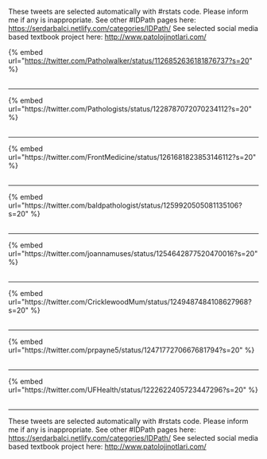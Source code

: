 

These tweets are selected automatically with #rstats code. Please inform me if any is inappropriate.
See other #IDPath pages here: https://serdarbalci.netlify.com/categories/IDPath/ 
See selected social media based textbook project here: http://www.patolojinotlari.com/

{% embed url="https://twitter.com/Patholwalker/status/1126852636181876737?s=20" %}<br>
<br>
<hr>
{% embed url="https://twitter.com/Pathologists/status/1228787072070234112?s=20" %}<br>
<br>
<hr>
{% embed url="https://twitter.com/FrontMedicine/status/1261681823853146112?s=20" %}<br>
<br>
<hr>
{% embed url="https://twitter.com/baldpathologist/status/1259920505081135106?s=20" %}<br>
<br>
<hr>
{% embed url="https://twitter.com/joannamuses/status/1254642877520470016?s=20" %}<br>
<br>
<hr>
{% embed url="https://twitter.com/CricklewoodMum/status/1249487484108627968?s=20" %}<br>
<br>
<hr>
{% embed url="https://twitter.com/prpayne5/status/1247177270667681794?s=20" %}<br>
<br>
<hr>
{% embed url="https://twitter.com/UFHealth/status/1222622405723447296?s=20" %}<br>
<br>
<hr>


These tweets are selected automatically with #rstats code. Please inform me if any is inappropriate.
See other #IDPath pages here: https://serdarbalci.netlify.com/categories/IDPath/ 
See selected social media based textbook project here: http://www.patolojinotlari.com/
